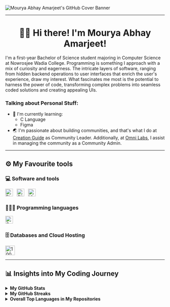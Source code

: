 <!-- This content will not appear in the rendered Markdown -->

![Mourya Abhay Amarjeet's GitHub Cover Banner](https://github.com/mouryaabhay/mouryaabhay-mediafiles/blob/main/Banners/Mourya_Abhay_Amarjeet_LinkedIn_Cover_Banner.svg)
___
<h1 align = "center">👋🏻 Hi there! I'm Mourya Abhay Amarjeet!</h1>
I'm a first-year Bachelor of Science student majoring in Computer Science at Nowrosjee Wadia College. Programming is something I approach with a mix of curiosity and eagerness. The intricate layers of software, ranging from hidden backend operations to user interfaces that enrich the user's experience, draw my interest. What fascinates me most is the potential to harness the power of code, transforming complex problems into seamless coded solutions and creating appealing UIs.

### Talking about Personal Stuff:
- 🌱 I'm currently learning:
  - C Language
  - Figma
- 🌏 I'm passionate about building communities, and that's what I do at [Creation Guide](https://discord.com/invite/E4KRWJW49B) as Community Leader. Additionally, at [Omni Labs](https://discord.com/invite/9NW48TwRvB), I assist in managing the community as a Community Admin.

___

## ⚙ My Favourite tools

### 💻 Software and tools
<p>
    <a><img alt="Figma" src="https://github.com/mouryaabhay/mouryaabhay-mediafiles/blob/main/Badges/Figma%20Icon.svg" height="24" /></a>
    &nbsp;
    <a><img alt="Git" src="https://github.com/mouryaabhay/mouryaabhay-mediafiles/blob/main/Badges/Git%20Icon.svg" height="24" /></a>
    &nbsp;
    <a><img alt="Visual Studio Code" src="https://github.com/mouryaabhay/mouryaabhay-mediafiles/blob/main/Badges/VS%20Code%20Icon.svg" height="24" /></a>
    &nbsp;
</p>

### 👨🏻‍💻 Programming languages
<p>
    <a><img alt="C language" src="https://github.com/mouryaabhay/mouryaabhay-mediafiles/blob/main/Badges/C%20Icon.svg" height="24" /></a>
    &nbsp;
</p>

### 🗄 Databases and Cloud Hosting
<p>
    <a href="#" target="_blank"><img align="center" src="https://github.com/mouryaabhay/mouryaabhay-mediafiles/blob/main/Badges/PostgreSQL%20Icon.svg" alt="100011683902531e" height="30"  /></a>
</p>

___

## 📊 Insights into My Coding Journey

<!-- GitHub Stats -->
<details>
  <summary><b>My GitHub Stats</b></summary><br>
    <a href="https://github.com/mouryaabhay/github-readme-stats">
      <img alt="Mourya Abhay Amarjeet's GitHub Stats" height=200 align="center" src="https://github-readme-stats.vercel.app/api?username=mouryaabhay&theme=react&border_color=3f99fa&hide_title=true&title_color=3f99fa&text_bold=false&show_icons=true&icon_color=3f99fa" />
    </a>
</details>

<!-- GitHub Streaks -->
<details>
  <summary><b>My GitHub Streaks</b></summary><br>
    <a href="https://git.io/streak-stats">
      <img alt="Mourya Abhay Amarjeet's GitHub Streak" src="https://streak-stats.demolab.com?user=mouryaabhay&theme=react&date_format=j%20M%5B%20Y%5D&mode=weekly&border=3F99FA&stroke=3F99FA&ring=3F99FA&fire=FAFAFA&currStreakNum=FAFAFA&sideNums=FAFAFA&currStreakLabel=FFFFFF&sideLabels=FFFFFF&dates=FFFFFF&excludeDaysLabel=FFFFFF" alt="GitHub Streak" /></a>
</details>

<!-- Overall Top Languages in the Repositories -->
<details>
  <summary><b>Overall Top Languages in My Repositories</b></summary><br>
    <a href="https://github.com/mouryaabhay/convoychat">
      <img alt="Mourya Abhay Amarjeet's Top Languages in the Repositories" height=200 align="center" src="https://github-readme-stats.vercel.app/api/top-langs?username=mouryaabhay&layout=compact&langs_count=8&theme=react&border_color=3f99fa&size_weight=0.5&count_weight=0.5&hide_title=true&title_color=3f99fa&text_bold=false" />
</a>
</details>
